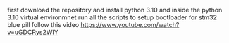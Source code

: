 first download the repository and install python 3.10 and inside the python 3.10 virtual environmnet run all the scripts
to setup bootloader for stm32 blue pill follow this video https://www.youtube.com/watch?v=uGDCRys2WIY
